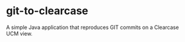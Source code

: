 git-to-clearcase
================

A simple Java application that reproduces GIT commits on a Clearcase UCM view.
